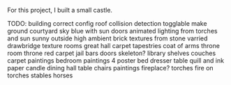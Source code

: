 For this project, I built a small castle.

TODO:
building
    correct config
    roof
collision detection
    togglable
make ground
    courtyard
sky
    blue with sun
doors
    animated
lighting
    from torches and sun
    sunny outside
        high ambient
brick textures
    from stone
    varried
drawbridge texture
rooms
    great hall
        carpet
        tapestries
        coat of arms
    throne room
        throne
        red carpet
    jail
        bars
        doors
        skeleton?
    library
        shelves
        couches
        carpet
        paintings
    bedroom
        paintings
        4 poster bed
        dresser
        table
            quill and ink
            paper
            candle
    dining hall
        table
        chairs
        paintings
        fireplace?
torches
    fire on torches
stables
    horses
